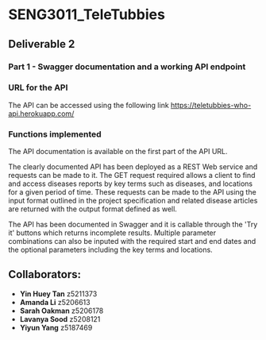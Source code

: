 # SENG3011_TeleTubbies

## Deliverable 2

### Part 1 - Swagger documentation and a working API endpoint

### URL for the API
The API can be accessed using the following link
https://teletubbies-who-api.herokuapp.com/


### Functions implemented

The API documentation is available on the first part of the API URL.

The clearly documented API has been deployed as a REST Web service and requests can be made to it. The GET request required allows a client to find and access diseases reports by key terms such as diseases, and locations for a given period of time. These requests can be made to the API using the input format outlined in the project specification and related disease articles are returned with the output format defined as well. 

The API has been documented in Swagger and it is callable through the 'Try it' buttons which returns incomplete results. Multiple parameter combinations can also be inputed with the required start and end dates and the optional parameters including the key terms and locations. 


## Collaborators:
* **Yin Huey Tan** z5211373
* **Amanda Li** z5206613
* **Sarah Oakman** z5206178
* **Lavanya Sood** z5208121
* **Yiyun Yang** z5187469

